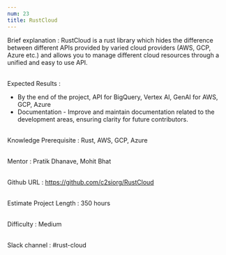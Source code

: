 ```yaml
---
num: 23
title: RustCloud
---
```


Brief explanation 
: RustCloud  is a rust library which hides the difference between different APIs provided by varied cloud providers (AWS, GCP, Azure etc.) and allows you to manage different cloud resources through a unified and easy to use API.
<br><br>

Expected Results
: 

* By the end of the project, API for BigQuery, Vertex AI, GenAI for AWS, GCP, Azure
* Documentation -  Improve and maintain documentation related to the development areas, ensuring clarity for future contributors.
<br><br>

Knowledge Prerequisite
: Rust, AWS, GCP, Azure
<br><br>

Mentor
: Pratik Dhanave, Mohit Bhat
<br><br>

Github URL
: <https://github.com/c2siorg/RustCloud>
<br><br>

Estimate Project Length
: 350 hours
<br><br>

Difficulty
: Medium
<br><br>

Slack channel
: #rust-cloud
<br><br>
